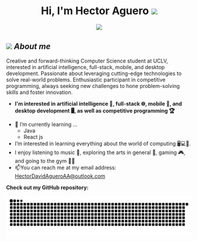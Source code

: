 <h1 align="center">Hi, I'm Hector Aguero <img src="https://media.giphy.com/media/hvRJCLFzcasrR4ia7z/giphy.gif" width="35"></h1>

<p align="center">
  <a href="https://github.com/DenverCoder1/readme-typing-svg"><img src="https://readme-typing-svg.herokuapp.com?font=Time+New+Roman&color=cyan&size=25&center=true&vCenter=true&width=600&height=100&lines=I+love+competitive+programming...&hearts;++;Self-taught+Front-End+Developer,;Computer+Science+Student,;Cat+lover,;Active+Learner/Researcher,;Love+to+learn+new+stuffs..<3"></a>
</p>

## <img src="https://media.giphy.com/media/ObNTw8Uzwy6KQ/giphy.gif" width="30px">&nbsp;***About me***

Creative and forward-thinking Computer Science student at UCLV, interested in artificial intelligence, full-stack, mobile, and desktop development. Passionate about leveraging cutting-edge technologies to solve real-world problems. Enthusiastic participant in competitive programming, always seeking new challenges to hone problem-solving skills and foster innovation.
* **I'm interested in artificial intelligence 🤖, full-stack 🌐, mobile 📱, and desktop development 🖥️, as well as competitive programming 🏆**
- 🌱 I’m currently learning ...
  - Java
  - React js
- I’m interested in learning everything about the world of computing 🖥️💻📱.
- I enjoy listening to music 🎵, exploring the arts in general 🎨, gaming 🎮, and going to the gym 🏋️‍♂️
- 📫You can reach me at my email address: <a href="HectorDavidAgueroAA@outlook.com">HectorDavidAgueroAA@outlook.com</a>

__Check out my GitHub repository:__

<p align = "center">
	<img src = "https://github.com/7oSkaaa/7oSkaaa/blob/output/github-contribution-grid-snake.svg?" alt = "Snake Game"/>
</p>
